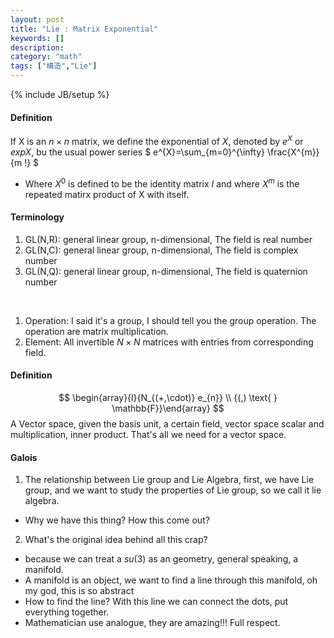 ```yaml
---
layout: post
title: "Lie : Matrix Exponential"
keywords: []
description: 
category: "math"
tags: ["構造","Lie"]
---
```

{% include JB/setup %}

#### Definition
If X is an $n \times n$ matrix, we define the exponential of $X$, denoted by
$e^{X}$ or $exp X$, bu the usual power series
$
e^{X}=\sum_{m=0}^{\infty} \frac{X^{m}}{m !}
$
- Where $X^0$ is defined to be the identity matrix $I$ and where $X^m$ is the
  repeated matirx product of X with itself.



#### Terminology
1. GL(N,R): general linear group, n-dimensional, The field is real number 
2. GL(N,C): general linear group, n-dimensional, The field is complex number 
3. GL(N,Q): general linear group, n-dimensional, The field is quaternion number 
<br />

1. Operation: I said it's a group, I should tell you the group operation. The 
operation are matrix multiplication.
2. Element: All invertible $N \times N$ matrices with entries from corresponding
   field.


####  Definition
$$
\begin{array}{l}{N_{(+,\cdot)} e_{n}} \\ {(,) \text{   }  \mathbb{F}}\end{array}
$$
A Vector space, given the basis unit, a certain field, vector space scalar and
multiplication, inner product. That's all we need for a vector space.


#### Galois
1. The relationship between Lie group and Lie Algebra, first, we have Lie group,
   and we want to study the properties of Lie group, so we call it lie algebra.
- Why we have this thing? How this come out?

2. What's the original idea behind all this crap?
- because we can treat a $su(3)$ as an geometry, general speaking, a manifold.
- A manifold is an object, we want to find a line through this manifold, oh my
  god, this is so abstract
- How to find the line? With this line we can connect the dots, put everything
  together.
- Mathematician use analogue, they are amazing!!! Full respect.




